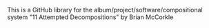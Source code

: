 This is a GitHub library for the album/project/software/compositional system "11 Attempted Decompositions" by Brian McCorkle
